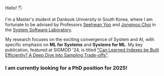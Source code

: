 Hello! 🖐

I'm a Master's student at Dankook University in South Korea, where I am fortunate to be advised by Professors [Seehwan Yoo](https://sites.google.com/site/dkumobileos/members/seehwanyoo) and [Jongmoo Choi](http://embedded.dankook.ac.kr/~choijm/) in the [System Software Laboratory](https://sslab.dankook.ac.kr/).

My research focuses on the exciting convergence of System and AI, with specific emphasis on **ML for Systems** and **Systems for ML**. My key publication, featured at SIGMOD '24, is titled ["Can Learned Indexes be Built Efficiently? A Deep Dive into Sampling Trade-offs"](https://2024.sigmod.org/program_sigmod.shtml#ssession33).

### I am currently looking for a PhD position for 2025!
